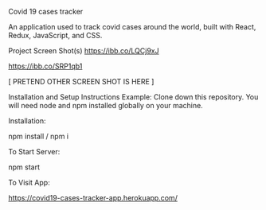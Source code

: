 Covid 19 cases tracker

An application used to track covid cases around the world, built with React, Redux, JavaScript, and CSS.

Project Screen Shot(s)
https://ibb.co/LQCj9xJ

https://ibb.co/SRP1qb1

[ PRETEND OTHER SCREEN SHOT IS HERE ]

Installation and Setup Instructions
Example:
Clone down this repository. You will need node and npm installed globally on your machine.

Installation:

npm install / npm i

To Start Server:

npm start

To Visit App:

https://covid19-cases-tracker-app.herokuapp.com/